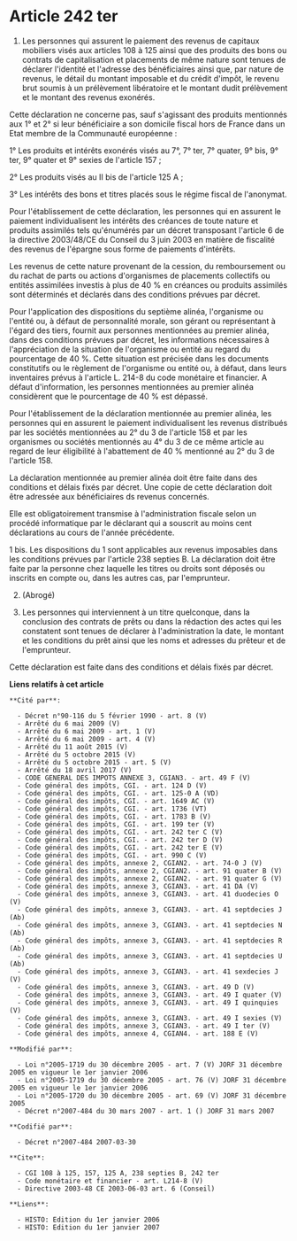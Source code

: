 # Article 242 ter

1. Les personnes qui assurent le paiement des revenus de capitaux mobiliers visés aux articles 108 à 125 ainsi que des
produits des bons ou contrats de capitalisation et placements de même nature sont tenues de déclarer l'identité et l'adresse
des bénéficiaires ainsi que, par nature de revenus, le détail du montant imposable et du crédit d'impôt, le revenu brut
soumis à un prélèvement libératoire et le montant dudit prélèvement et le montant des revenus exonérés.

Cette déclaration ne concerne pas, sauf s'agissant des produits mentionnés aux 1° et 2° si leur bénéficiaire a son domicile
fiscal hors de France dans un Etat membre de la Communauté européenne :

1° Les produits et intérêts exonérés visés au 7°, 7° ter, 7° quater, 9° bis, 9° ter, 9° quater et 9° sexies de l'article
157 ;

2° Les produits visés au II bis de l'article 125 A ;

3° Les intérêts des bons et titres placés sous le régime fiscal de l'anonymat.

Pour l'établissement de cette déclaration, les personnes qui en assurent le paiement individualisent les intérêts des
créances de toute nature et produits assimilés tels qu'énumérés par un décret transposant l'article 6 de la directive
2003/48/CE du Conseil du 3 juin 2003 en matière de fiscalité des revenus de l'épargne sous forme de paiements d'intérêts.

Les revenus de cette nature provenant de la cession, du remboursement ou du rachat de parts ou actions d'organismes de
placements collectifs ou entités assimilées investis à plus de 40 % en créances ou produits assimilés sont déterminés et
déclarés dans des conditions prévues par décret.

Pour l'application des dispositions du septième alinéa, l'organisme ou l'entité ou, à défaut de personnalité morale, son
gérant ou représentant à l'égard des tiers, fournit aux personnes mentionnées au premier alinéa, dans des conditions prévues
par décret, les informations nécessaires à l'appréciation de la situation de l'organisme ou entité au regard du pourcentage
de 40 %. Cette situation est précisée dans les documents constitutifs ou le règlement de l'organisme ou entité ou, à défaut,
dans leurs inventaires prévus à l'article L. 214-8 du code monétaire et financier. A défaut d'information, les personnes
mentionnées au premier alinéa considèrent que le pourcentage de 40 % est dépassé.

Pour l'établissement de la déclaration mentionnée au premier alinéa, les personnes qui en assurent le paiement
individualisent les revenus distribués par les sociétés mentionnées au 2° du 3 de l'article 158 et par les organismes ou
sociétés mentionnés au 4° du 3 de ce même article au regard de leur éligibilité à l'abattement de 40 % mentionné au 2° du 3
de l'article 158.

La déclaration mentionnée au premier alinéa doit être faite dans des conditions et délais fixés par décret. Une copie de
cette déclaration doit être adressée aux bénéficiaires ds revenus concernés.

Elle est obligatoirement transmise à l'administration fiscale selon un procédé informatique par le déclarant qui a souscrit
au moins cent déclarations au cours de l'année précédente.

1 bis. Les dispositions du 1 sont applicables aux revenus imposables dans les conditions prévues par l'article 238 septies B.
La déclaration doit être faite par la personne chez laquelle les titres ou droits sont déposés ou inscrits en compte ou, dans
les autres cas, par l'emprunteur.

2. (Abrogé)

3. Les personnes qui interviennent à un titre quelconque, dans la conclusion des contrats de prêts ou dans la rédaction des
actes qui les constatent sont tenues de déclarer à l'administration la date, le montant et les conditions du prêt ainsi que
les noms et adresses du prêteur et de l'emprunteur.

Cette déclaration est faite dans des conditions et délais fixés par décret.

**Liens relatifs à cet article**

	**Cité par**:

	  - Décret n°90-116 du 5 février 1990 - art. 8 (V)
	  - Arrêté du 6 mai 2009 (V)
	  - Arrêté du 6 mai 2009 - art. 1 (V)
	  - Arrêté du 6 mai 2009 - art. 4 (V)
	  - Arrêté du 11 août 2015 (V)
	  - Arrêté du 5 octobre 2015 (V)
	  - Arrêté du 5 octobre 2015 - art. 5 (V)
	  - Arrêté du 18 avril 2017 (V)
	  - CODE GENERAL DES IMPOTS ANNEXE 3, CGIAN3. - art. 49 F (V)
	  - Code général des impôts, CGI. - art. 124 D (V)
	  - Code général des impôts, CGI. - art. 125-0 A (VD)
	  - Code général des impôts, CGI. - art. 1649 AC (V)
	  - Code général des impôts, CGI. - art. 1736 (VT)
	  - Code général des impôts, CGI. - art. 1783 B (V)
	  - Code général des impôts, CGI. - art. 199 ter (V)
	  - Code général des impôts, CGI. - art. 242 ter C (V)
	  - Code général des impôts, CGI. - art. 242 ter D (V)
	  - Code général des impôts, CGI. - art. 242 ter E (V)
	  - Code général des impôts, CGI. - art. 990 C (V)
	  - Code général des impôts, annexe 2, CGIAN2. - art. 74-0 J (V)
	  - Code général des impôts, annexe 2, CGIAN2. - art. 91 quater B (V)
	  - Code général des impôts, annexe 2, CGIAN2. - art. 91 quater G (V)
	  - Code général des impôts, annexe 3, CGIAN3. - art. 41 DA (V)
	  - Code général des impôts, annexe 3, CGIAN3. - art. 41 duodecies O (V)
	  - Code général des impôts, annexe 3, CGIAN3. - art. 41 septdecies J (Ab)
	  - Code général des impôts, annexe 3, CGIAN3. - art. 41 septdecies N (Ab)
	  - Code général des impôts, annexe 3, CGIAN3. - art. 41 septdecies R (Ab)
	  - Code général des impôts, annexe 3, CGIAN3. - art. 41 septdecies U (Ab)
	  - Code général des impôts, annexe 3, CGIAN3. - art. 41 sexdecies J (V)
	  - Code général des impôts, annexe 3, CGIAN3. - art. 49 D (V)
	  - Code général des impôts, annexe 3, CGIAN3. - art. 49 I quater (V)
	  - Code général des impôts, annexe 3, CGIAN3. - art. 49 I quinquies (V)
	  - Code général des impôts, annexe 3, CGIAN3. - art. 49 I sexies (V)
	  - Code général des impôts, annexe 3, CGIAN3. - art. 49 I ter (V)
	  - Code général des impôts, annexe 4, CGIAN4. - art. 188 E (V)

	**Modifié par**:

	  - Loi n°2005-1719 du 30 décembre 2005 - art. 7 (V) JORF 31 décembre 2005 en vigueur le 1er janvier 2006
	  - Loi n°2005-1719 du 30 décembre 2005 - art. 76 (V) JORF 31 décembre 2005 en vigueur le 1er janvier 2006
	  - Loi n°2005-1720 du 30 décembre 2005 - art. 69 (V) JORF 31 décembre 2005
	  - Décret n°2007-484 du 30 mars 2007 - art. 1 () JORF 31 mars 2007

	**Codifié par**:

	  - Décret n°2007-484 2007-03-30

	**Cite**:

	  - CGI 108 à 125, 157, 125 A, 238 septies B, 242 ter
	  - Code monétaire et financier - art. L214-8 (V)
	  - Directive 2003-48 CE 2003-06-03 art. 6 (Conseil)

	**Liens**:

	  - HISTO: Edition du 1er janvier 2006
	  - HISTO: Edition du 1er janvier 2007
